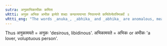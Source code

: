 ```yaml
---
sutra: अनुकाभिकाभीकः कमिता
vRtti: अनुक अभिक अभीक इत्येते शब्दाः कन्प्रत्ययान्ता निपात्यन्ते कमितेत्येतस्मिन्नर्थे ॥
vRtti_eng: "The words _anuka_, _abhika_ and _abhika_ are anomalous, meaning 'being at liberty to do or being fond of'."
---
```

Thus अनुकामयते = अनुकः 'desirous, libidinous'. अभिकामयते = अभिकः or अभीकः 'a lover, voluptuous person'.
